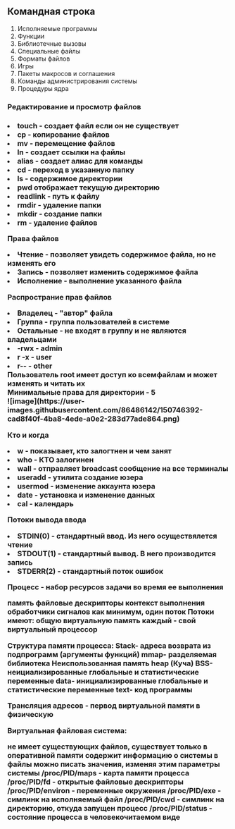   <h2>Командная строка</h2>
  <ol>
  <li>Исполняемые программы
  <li>Функции
  <li>Библиотечные вызовы
  <li>Специальные файлы
  <li>Форматы файлов
  <li>Игры
  <li>Пакеты макросов и соглашения
  <li>Команды администрирования системы
  <li>Процедуры ядра
  </ol>
  <h3>Редактирование и просмотр файлов<h3>
  <li>touch - создает файл если он не существует
  <li>cp - копирование файлов
  <li>mv - перемещение файлов
  <li>ln - создает ссылки на файлы
  <li>alias - создает алиас для команды
  <li>сd - переход в указанную папку
  <li>ls - содержимое директории
  <li>pwd отображает текущую директорию
  <li>readlink - путь  к файлу
  <li>rmdir - удаление папки
  <li>mkdir - создание папки
  <li>rm - удаление файлов <br>
  
  Права файлов
  <li>Чтение - позволяет увидеть содержимое файла, но не изменять его
  <li>Запись - позволяет изменить содержимое файла
 <li> Исполнение - выполнение указанного файла<br>
  
  Распространие прав файлов
  <li>Владелец - "автор" файла
  <li>Группа - группа пользователей в системе
  <li>Остальные - не входят в группу и не являются владельцами<br>
  
  <li>-rwx - admin
  <li>r -x - user
 <li> r-- - other<br>
  Пользователь root имеет доступ ко всемфайлам и может изменять и читать их<br>
  Минимальные права для директории - 5<br>
  ![image](https://user-images.githubusercontent.com/86486142/150746392-cad8f40f-4ba8-4ede-a0e2-283d77ade864.png)

Кто и когда
 <li> w - показывает, кто залогтнен и чем занят
 <li> who - КТО залогинен
 <li> wall - отправляет broadcast сообщение на все терминалы
 <li> useradd - утилита создание юзера
<li>  usermod - изменение аккаунта юзера
<li>  date - установка и изменение данных
<li>  cal - календарь
  
Потоки вывода ввода
 <li> STDIN(0) - стандартный ввод. Из него осуществялется чтение
  <li>STDOUT(1) - стандартный вывод. В него производится запись
<li>  STDERR(2) - стандартный поток ошибок
  
  Процесс - набор ресурсов задачи во время ее выполнения

память
файловые дескрипторы
контекст выполнения
обработчики сигналов
как минимум, один поток
Потоки имеют:
общую виртуальную память
каждый - свой виртуальный процессор

Структура памяти процесса:
Stack- адреса возврата из подпрограмм (аргументы функций)
mmap- разделяемая библиотека
Неиспользованная память
heap (Куча)
BSS- неициализированные глобальные и статистические переменные
data- инициализированные глобальные и статистические переменные
text- код программы


Трансляция адресов - первод виртуальной памяти в физическую


Виртуальная файловая система:

не имеет существующих файлов, существует только в оперативной памяти
содержит информацию о системы
в файлы можно писать значения, изменяя этим параметры системы
/proc/PID/maps - карта памяти процесса
/proc/PID/fd - открытые файловые дескрипторы
/proc/PID/environ - переменные окружения
/proc/PID/exe - симлинк на исполняемый файл
/proc/PID/cwd - симлинк на директорию, откуда запущен процесс
/proc/PID/status - состояние процесса в человекочитаемом виде
